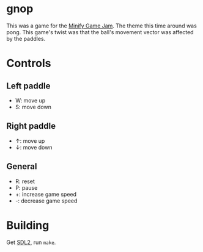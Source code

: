 gnop
====

This was a game for the [Minify Game Jam](http://minifygamejam.github.io).
The theme this time around was pong. This game's twist was that the ball's
movement vector was affected by the paddles.

Controls
====

Left paddle
----

* W: move up
* S: move down

Right paddle
----

* ↑: move up
* ↓: move down

General
----

* R: reset
* P: pause
* +: increase game speed
* -: decrease game speed

Building
====

Get [SDL2](http://libsdl.org/download-2.0.php), run `make`.
